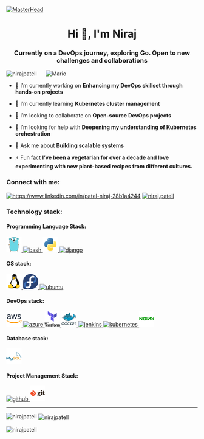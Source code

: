 <!---
nirajpatell/nirajpatell is a ✨ special ✨ repository because its `README.md` (this file) appears on your GitHub profile.
You can click the Preview link to take a look at your changes.
--->
[![MasterHead](https://img.freepik.com/free-photo/beautiful-cloudscape_23-2151604552.jpg?t=st=1721994097~exp=1721997697~hmac=ec63989dcd5ddb0e81e1b7bd064c1daa43685eeda62f4a16d82776581dd20bab&w=1060)]()
<h1 align="center">Hi 👋, I'm Niraj</h1>
<h3 align="center">Currently on a DevOps journey, exploring Go. Open to new challenges and collaborations</h3>
<img align="right" alt="Mario" width="400" src="https://user-images.githubusercontent.com/74038190/225813708-98b745f2-7d22-48cf-9150-083f1b00d6c9.gif">

<p align="left"> <img src="https://komarev.com/ghpvc/?username=nirajpatell&label=Profile%20views&color=0e75b6&style=flat" alt="nirajpatell" /> </p>

- 🔭 I’m currently working on **Enhancing my DevOps skillset through hands-on projects**

- 🌱 I’m currently learning **Kubernetes cluster management**

- 👯 I’m looking to collaborate on **Open-source DevOps projects**

- 🤝 I’m looking for help with **Deepening my understanding of Kubernetes orchestration**

- 💬 Ask me about **Building scalable systems**

- ⚡ Fun fact **I’ve been a vegetarian for over a decade and love experimenting with new plant-based recipes from different cultures.**

<h3 align="left">Connect with me:</h3>
<p align="left">
<a href="https://linkedin.com/in/https://www.linkedin.com/in/patel-niraj-28b1a4244" target="blank"><img align="center" src="https://raw.githubusercontent.com/rahuldkjain/github-profile-readme-generator/master/src/images/icons/Social/linked-in-alt.svg" alt="https://www.linkedin.com/in/patel-niraj-28b1a4244" height="30" width="40" /></a>
<a href="https://instagram.com/niraj.patell" target="blank"><img align="center" src="https://raw.githubusercontent.com/rahuldkjain/github-profile-readme-generator/master/src/images/icons/Social/instagram.svg" alt="niraj.patell" height="30" width="40" /></a>
</p>

<h3 align="left">Technology stack:</h3>
<h4 align="left">Programming Language Stack:</h4>
<p align="left"><a href="https://golang.org" target="_blank" rel="noreferrer"> <img src="https://raw.githubusercontent.com/devicons/devicon/master/icons/go/go-original.svg" alt="go" width="40" height="40"/> </a> <a href="https://www.gnu.org/software/bash/" target="_blank" rel="noreferrer"> <img src="https://www.vectorlogo.zone/logos/gnu_bash/gnu_bash-icon.svg" alt="bash" width="40" height="40"/> </a> <a href="https://www.python.org" target="_blank" rel="noreferrer"><img src="https://raw.githubusercontent.com/devicons/devicon/master/icons/python/python-original.svg" alt="python" width="40" height="40"/> </a><a href="https://www.djangoproject.com/" target="_blank" rel="noreferrer"><img src="https://cdn.worldvectorlogo.com/logos/django.svg" alt="django" width="40" height="40"/> </a>

<h4 align="left">OS stack:</h4>
 <p align="left">
   <a href="https://www.linux.org/" target="_blank" rel="noreferrer"> <img src="https://raw.githubusercontent.com/devicons/devicon/master/icons/linux/linux-original.svg" alt="linux" width="40" height="40"/> </a>
  <a href="https://getfedora.org" target="_blank" rel="noreferrer">
    <img src="https://raw.githubusercontent.com/devicons/devicon/master/icons/fedora/fedora-original.svg" alt="fedora" width="40" height="40"/>
  </a>
  <a href="https://ubuntu.com" target="_blank" rel="noreferrer">
    <img src="https://img.icons8.com/color/48/ubuntu--v1.png" alt="ubuntu" width="40" height="40"/>
  </a>
</p>



<h4 align="left">DevOps stack:</h4>
<p align="left"> <a href="https://aws.amazon.com" target="_blank" rel="noreferrer"> <img src="https://raw.githubusercontent.com/devicons/devicon/master/icons/amazonwebservices/amazonwebservices-original-wordmark.svg" alt="aws" width="40" height="40"/> </a><a href="https://azure.microsoft.com/en-in/" target="_blank" rel="noreferrer"> <img src="https://www.vectorlogo.zone/logos/microsoft_azure/microsoft_azure-icon.svg" alt="azure" width="40" height="40"/> </a><a href="https://www.terraform.io" target="_blank" rel="noreferrer"><img src="https://raw.githubusercontent.com/devicons/devicon/master/icons/terraform/terraform-original-wordmark.svg" alt="terraform" width="40" height="40"/></a><a href="https://www.docker.com/" target="_blank" rel="noreferrer"> <img src="https://raw.githubusercontent.com/devicons/devicon/master/icons/docker/docker-original-wordmark.svg" alt="docker" width="40" height="40"/>  <a href="https://www.jenkins.io" target="_blank" rel="noreferrer"> <img src="https://www.vectorlogo.zone/logos/jenkins/jenkins-icon.svg" alt="jenkins" width="40" height="40"/> </a> <a href="https://kubernetes.io" target="_blank" rel="noreferrer"> <img src="https://www.vectorlogo.zone/logos/kubernetes/kubernetes-icon.svg" alt="kubernetes" width="40" height="40"/> </a>  <a href="https://www.nginx.com" target="_blank" rel="noreferrer"> <img src="https://raw.githubusercontent.com/devicons/devicon/master/icons/nginx/nginx-original.svg" alt="nginx" width="40" height="40"/> </a></p>

<h4 align="left">Database stack:</h4>
<a href="https://www.mysql.com/" target="_blank" rel="noreferrer"><img src="https://raw.githubusercontent.com/devicons/devicon/master/icons/mysql/mysql-original-wordmark.svg" alt="mysql" width="40" height="40"/> </a>

<h4 align="left">Project Management Stack:</h4>
<p align="left">
 <a href="https://github.com" target="_blank" rel="noreferrer">
    <img src="https://upload.wikimedia.org/wikipedia/commons/9/91/Octicons-mark-github.svg" alt="github" width="40" height="40"/>
  </a>
  <a href="https://git-scm.com" target="_blank" rel="noreferrer">
    <img src="https://raw.githubusercontent.com/devicons/devicon/master/icons/git/git-original-wordmark.svg" alt="git" width="40" height="40"/>
  </a>
</p>


___

<p><img align="left" src="https://github-readme-stats.vercel.app/api/top-langs?username=nirajpatell&show_icons=true&locale=en&layout=compact" alt="nirajpatell" /></p>

<p>&nbsp;<img align="center" src="https://github-readme-stats.vercel.app/api?username=nirajpatell&show_icons=true&locale=en" alt="nirajpatell" /></p>

<p><img align="center" src="https://github-readme-streak-stats.herokuapp.com/?user=nirajpatell&" alt="nirajpatell" /></p>

